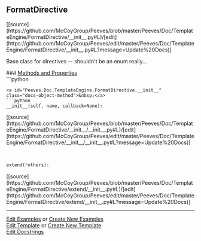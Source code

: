 ## <a id="Peeves.Doc.TemplateEngine.FormatDirective">FormatDirective</a> 

<div class="docs-source-link" markdown="1">
[[source](https://github.com/McCoyGroup/Peeves/blob/master/Peeves/Doc/TemplateEngine/FormatDirective/__init__.py#L)/[edit](https://github.com/McCoyGroup/Peeves/edit/master/Peeves/Doc/TemplateEngine/FormatDirective/__init__.py#L?message=Update%20Docs)]
</div>

Base class for directives -- shouldn't be an enum really...







<div class="collapsible-section">
 <div class="collapsible-section collapsible-section-header" markdown="1">
### <a class="collapse-link" data-toggle="collapse" href="#methods" markdown="1"> Methods and Properties</a> <a class="float-right" data-toggle="collapse" href="#methods"><i class="fa fa-chevron-down"></i></a>
 </div>
 <div class="collapsible-section collapsible-section-body collapse show" id="methods" markdown="1">
 ```python

```
<a id="Peeves.Doc.TemplateEngine.FormatDirective.__init__" class="docs-object-method">&nbsp;</a> 
```python
__init__(self, name, callback=None): 
```
<div class="docs-source-link" markdown="1">
[[source](https://github.com/McCoyGroup/Peeves/blob/master/Peeves/Doc/TemplateEngine/FormatDirective/__init__/__init__.py#L)/[edit](https://github.com/McCoyGroup/Peeves/edit/master/Peeves/Doc/TemplateEngine/FormatDirective/__init__/__init__.py#L?message=Update%20Docs)]
</div>


<a id="Peeves.Doc.TemplateEngine.FormatDirective.extend" class="docs-object-method">&nbsp;</a> 
```python
extend(*others): 
```
<div class="docs-source-link" markdown="1">
[[source](https://github.com/McCoyGroup/Peeves/blob/master/Peeves/Doc/TemplateEngine/FormatDirective/extend/__init__.py#L)/[edit](https://github.com/McCoyGroup/Peeves/edit/master/Peeves/Doc/TemplateEngine/FormatDirective/extend/__init__.py#L?message=Update%20Docs)]
</div>



 </div>
</div>











---

[Edit Examples](https://github.com/McCoyGroup/Peeves/edit/gh-pages/ci/examples/Peeves/Doc/TemplateEngine/FormatDirective.md) or 
[Create New Examples](https://github.com/McCoyGroup/Peeves/new/gh-pages/?filename=ci/examples/Peeves/Doc/TemplateEngine/FormatDirective.md) <br/>
[Edit Template](https://github.com/McCoyGroup/Peeves/edit/gh-pages/ci/docs/Peeves/Doc/TemplateEngine/FormatDirective.md) or 
[Create New Template](https://github.com/McCoyGroup/Peeves/new/gh-pages/?filename=ci/docs/templates/Peeves/Doc/TemplateEngine/FormatDirective.md) <br/>
[Edit Docstrings](https://github.com/McCoyGroup/Peeves/edit/master/Peeves/Doc/TemplateEngine/FormatDirective/__init__.py#L?message=Update%20Docs)